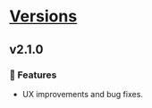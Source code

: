 # [Versions](https://github.com/Tracktor/treege/releases)

## v2.1.0

### 🧹 Features

- UX improvements and bug fixes.
